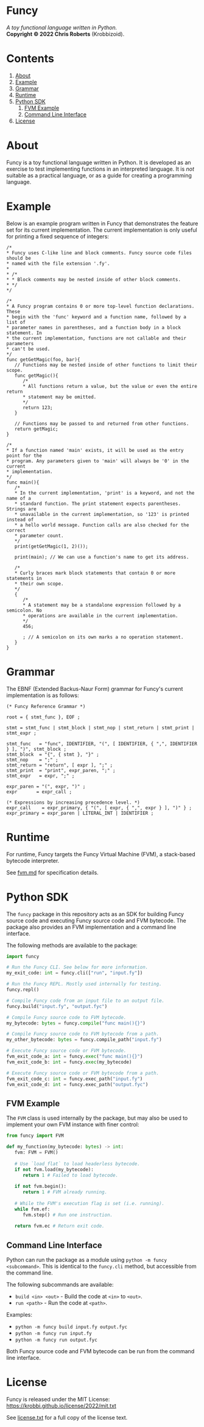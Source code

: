 # Funcy
_A toy functional language written in Python._  
__Copyright &copy; 2022 Chris Roberts__ (Krobbizoid).

# Contents
1. [About](#about)
2. [Example](#example)
3. [Grammar](#grammar)
4. [Runtime](#runtime)
5. [Python SDK](#python-sdk)
   1. [FVM Example](#fvm-example)
   2. [Command Line Interface](#command-line-interface)
6. [License](#license)

# About
Funcy is a toy functional language written in Python. It is developed as an
exercise to test implementing functions in an interpreted language. It is _not_
suitable as a practical language, or as a guide for creating a programming
language.

# Example
Below is an example program written in Funcy that demonstrates the feature set
for its current implementation. The current implementation is only useful for
printing a fixed sequence of integers:
```
/*
* Funcy uses C-like line and block comments. Funcy source code files should be
* named with the file extension '.fy'.
*
* /*
* * Block comments may be nested inside of other block comments.
* */
*/

/*
* A Funcy program contains 0 or more top-level function declarations. These
* begin with the 'func' keyword and a function name, followed by a list of
* parameter names in parentheses, and a function body in a block statement. In
* the current implementation, functions are not callable and their parameters
* can't be used.
*/
func getGetMagic(foo, bar){
   // Functions may be nested inside of other functions to limit their scope.
   func getMagic(){
      /*
      * All functions return a value, but the value or even the entire return
      * statement may be omitted.
      */
      return 123;
   }
   
   // Functions may be passed to and returned from other functions.
   return getMagic;
}

/*
* If a function named 'main' exists, it will be used as the entry point for the
* program. Any parameters given to 'main' will always be '0' in the current
* implementation.
*/
func main(){
   /*
   * In the current implementation, 'print' is a keyword, and not the name of a
   * standard function. The print statement expects parentheses. Strings are
   * unavailable in the current implementation, so '123' is printed instead of
   * a hello world message. Function calls are also checked for the correct
   * parameter count.
   */
   print(getGetMagic(1, 2)());
   
   print(main); // We can use a function's name to get its address.
   
   /*
   * Curly braces mark block statements that contain 0 or more statements in
   * their own scope.
   */
   {
      /*
      * A statement may be a standalone expression followed by a semicolon. No
      * operations are available in the current implementation.
      */
      456;
      
      ; // A semicolon on its own marks a no operation statement.
   }
}
```

# Grammar
The EBNF (Extended Backus-Naur Form) grammar for Funcy's current implementation
is as follows:
```EBNF
(* Funcy Reference Grammar *)

root = { stmt_func }, EOF ;

stmt = stmt_func | stmt_block | stmt_nop | stmt_return | stmt_print | stmt_expr ;

stmt_func   = "func", IDENTIFIER, "(", [ IDENTIFIER, { ",", IDENTIFIER } ], ")", stmt_block ;
stmt_block  = "{", { stmt }, "}" ;
stmt_nop    = ";" ;
stmt_return = "return", [ expr ], ";" ;
stmt_print  = "print", expr_paren, ";" ;
stmt_expr   = expr, ";" ;

expr_paren = "(", expr, ")" ;
expr       = expr_call ;

(* Expressions by increasing precedence level. *)
expr_call    = expr_primary, { "(", [ expr, { ",", expr } ], ")" } ;
expr_primary = expr_paren | LITERAL_INT | IDENTIFIER ;
```

# Runtime
For runtime, Funcy targets the Funcy Virtual Machine (FVM), a stack-based
bytecode interpreter.

See [fvm.md](./fvm.md) for specification details.

# Python SDK
The `funcy` package in this repository acts as an SDK for building Funcy source
code and executing Funcy source code and FVM bytecode. The package also
provides an FVM implementation and a command line interface.

The following methods are available to the package:
```Python
import funcy

# Run the Funcy CLI. See below for more information.
my_exit_code: int = funcy.cli(["run", "input.fy"])

# Run the Funcy REPL. Mostly used internally for testing.
funcy.repl()

# Compile Funcy code from an input file to an output file.
funcy.build("input.fy", "output.fyc")

# Compile Funcy source code to FVM bytecode.
my_bytecode: bytes = funcy.compile("func main(){}")

# Compile Funcy source code to FVM bytecode from a path.
my_other_bytecode: bytes = funcy.compile_path("input.fy")

# Execute Funcy source code or FVM bytecode.
fvm_exit_code_a: int = funcy.exec("func main(){}")
fvm_exit_code_b: int = funcy.exec(my_bytecode)

# Execute Funcy source code or FVM bytecode from a path.
fvm_exit_code_c: int = funcy.exec_path("input.fy")
fvm_exit_code_d: int = funcy.exec_path("output.fyc")
```

## FVM Example
The `FVM` class is used internally by the package, but may also be used to
implement your own FVM instance with finer control:
```Python
from funcy import FVM

def my_function(my_bytecode: bytes) -> int:
   fvm: FVM = FVM()
   
   # Use `load_flat` to load headerless bytecode.
   if not fvm.load(my_bytecode):
      return 1 # Failed to load bytecode.
   
   if not fvm.begin():
      return 1 # FVM already running.
   
   # While the FVM's execution flag is set (i.e. running).
   while fvm.ef:
      fvm.step() # Run one instruction.
   
   return fvm.ec # Return exit code.
```

## Command Line Interface
Python can run the package as a module using `python -m funcy <subcommand>`.
This is identical to the `funcy.cli` method, but accessible from the command
line.

The following subcommands are available:
* `build <in> <out>` - Build the code at `<in>` to `<out>`.
* `run <path>` - Run the code at `<path>`.

Examples:
* `python -m funcy build input.fy output.fyc`
* `python -m funcy run input.fy`
* `python -m funcy run output.fyc`

Both Funcy source code and FVM bytecode can be run from the command line
interface.

# License
Funcy is released under the MIT License:  
https://krobbi.github.io/license/2022/mit.txt

See [license.txt](./license.txt) for a full copy of the license text.
